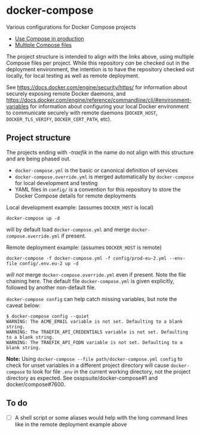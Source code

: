 # docker-compose
Various configurations for Docker Compose projects

- [Use Compose in production](https://docs.docker.com/compose/production/)
- [Multiple Compose files](https://docs.docker.com/compose/extends/)

The project structure is intended to align with the links above,
using multiple Compose files per project. While this repository
*can* be checked out in the deployment environment, the intention
is to have the repository checked out locally, for local testing
as well as remote deployment.

See
https://docs.docker.com/engine/security/https/
for information about securely exposing remote Docker daemons, and
https://docs.docker.com/engine/reference/commandline/cli/#environment-variables
for information about configuring your local Docker environment to
communicate securely with remote daemons
(`DOCKER_HOST`, `DOCKER_TLS_VERIFY`, `DOCKER_CERT_PATH`, etc).

## Project structure
The projects ending with *-traefik* in the name do not align with this structure
and are being phased out.

- `docker-compose.yml` is the basic or canonical definition of services
- `docker-compose.override.yml` is merged automatically by `docker-compose`
  for local development and testing
- YAML files in `config/` is a convention for this repository to store
  the Docker Compose details for remote deployments

Local development example: (assumes `DOCKER_HOST` is local)
```
docker-compose up -d
```
will by default load `docker-compose.yml` and merge `docker-compose.override.yml`
if present.

Remote deployment example: (assumes `DOCKER_HOST` is remote)
```
docker-compose -f docker-compose.yml -f config/prod-eu-2.yml --env-file config/.env.eu-2 up -d
```
*will not* merge `docker-compose.override.yml` even if present. Note the
file chaining here. The default file `docker-compose.yml` is given
explicitly, followed by another non-default file.

`docker-compose config` can help catch missing variables, but note
the caveat below:
```
$ docker-compose config --quiet
WARNING: The ACME_EMAIL variable is not set. Defaulting to a blank string.
WARNING: The TRAEFIK_API_CREDENTIALS variable is not set. Defaulting to a blank string.
WARNING: The TRAEFIK_API_FQDN variable is not set. Defaulting to a blank string.
```

**Note:** Using `docker-compose --file path/docker-compose.yml config`
to check for unset variables in a different project directory will cause
`docker-compose` to look for file `.env` in the current working directory,
not the project directory as expected. See osspsuite/docker-compose#1 and
docker/compose#7600.

## To do
- [ ] A shell script or some aliases would help with the long command
      lines like in the remote deployment example above
